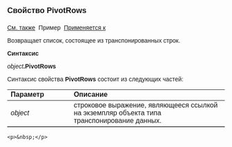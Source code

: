 ﻿<html>
<head>
<title>PivotRows</title>
</head>

<body>

<p><strong><font size="4" face="Arial">Свойство PivotRows<br>
<br>
</font></strong><font face="Arial"><a href="../PivotInfo.html">См. также</a>&nbsp;
Пример</a>&nbsp; <a href="../PivotInfo.html">
Применяется к</a></font></p>

<p><font face="Arial">Возвращает список, состоящее из транспонированных строк.</font></p>

<p class="label"><font face="Arial"><b>Синтаксис</b></font></p>

<p><font face="Arial"><em>object</em><strong>.PivotRows<br />
    </strong></font></p>

<p><font face="Arial">Синтаксис свойства <b>PivotRows</b>
состоит из следующих частей:</font></p>

<table border="1" cellPadding="5" cols="2" frame="below" rules="rows">
<TBODY>
  <tr vAlign="top">
    <td class="label" width="29%"><font face="Arial"><b>Параметр</b></font></td>
    <td class="label" width="71%"><font face="Arial"><strong>Описание</strong></font></td>
  </tr>
  <tr>
    <td width="29%"><font face="Arial"><em>object</em></font></td>
    <td width="71%"><font face="Arial">строковое выражение, являющееся 
	ссылкой на экземпляр объекта типа транспонирование данных.</font></td>
  </tr>
</TBODY>
</table>

    <p>&nbsp;</p>

</body>
</html>
